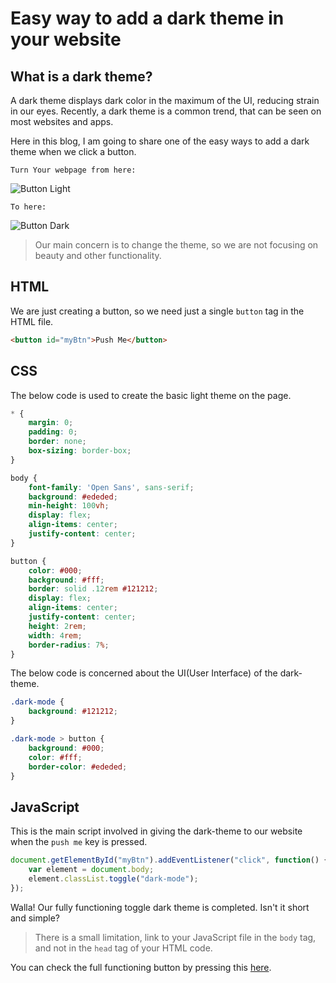 # Easy way to add a dark theme in your website

## What is a dark theme?

A dark theme displays dark color in the maximum of the UI, reducing strain in our eyes. Recently, a dark theme is a common trend, that can be seen on most websites and apps.

Here in this blog, I am going to share one of the easy ways to add a dark theme when we click a button.

`Turn Your webpage from here:`

![Button Light](https://ishanbagchi.github.io/Ishan-Tech-Blog/day3/images/button-light.PNG)

`To here:`

![Button Dark](https://ishanbagchi.github.io/Ishan-Tech-Blog/day3/images/button-dark.PNG)

> Our main concern is to change the theme, so we are not focusing on beauty and other functionality.

## HTML

We are just creating a button, so we need just a single `button` tag in the HTML file. 

```html
<button id="myBtn">Push Me</button>
```

## CSS

The below code is used to create the basic light theme on the page. 

```CSS
* {
    margin: 0;
    padding: 0;
    border: none;
    box-sizing: border-box;
}

body {
    font-family: 'Open Sans', sans-serif;
    background: #ededed;
    min-height: 100vh;
    display: flex;
    align-items: center;
    justify-content: center;
}

button {
    color: #000;
    background: #fff;
    border: solid .12rem #121212;
    display: flex;
    align-items: center;
    justify-content: center;
    height: 2rem;
    width: 4rem;
    border-radius: 7%;
}
```

The below code is concerned about the UI(User Interface) of the dark-theme.

```css
.dark-mode {
    background: #121212;
}

.dark-mode > button {
    background: #000;
    color: #fff;
    border-color: #ededed;
}
```

## JavaScript

This is the main script involved in giving the dark-theme to our website when the `push me` key is pressed.

```javascript
document.getElementById("myBtn").addEventListener("click", function() {
    var element = document.body;
    element.classList.toggle("dark-mode");
});
```

Walla! Our fully functioning toggle dark theme is completed. Isn't it short and simple? 

> There is a small limitation, link to your JavaScript file in the `body` tag, and not in the `head` tag of your HTML code. 

You can check the full functioning button by pressing this [here](https://ishanbagchi.github.io/Ishan-Tech-Blog/day3/button.html).
